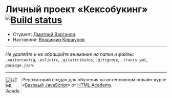 # Личный проект «Кексобукинг» [![Build status][travis-image]][travis-url]

* Студент: [Дмитрий Варганов](https://up.htmlacademy.ru/javascript/11/user/254319).
* Наставник: [Владимир Коршунов](https://htmlacademy.ru/profile/bekobou).

---

_Не удаляйте и не обращайте внимание на папки и файлы:_<br>
_`.editorconfig`, `.eslintrc`, `.gitattributes`, `.gitignore`, `.travis.yml`, `package.json`._

---

<a href="https://htmlacademy.ru/intensive/javascript"><img align="left" width="50" height="50" title="HTML Academy" src="https://up.htmlacademy.ru/static/img/intensive/javascript/logo-for-github.svg"></a>

Репозиторий создан для обучения на интенсивном онлайн‑курсе «[Базовый JavaScript](https://htmlacademy.ru/intensive/javascript)» от [HTML Academy](https://htmlacademy.ru).

[travis-image]: https://travis-ci.org/htmlacademy-javascript/254319-keksobooking.svg?branch=master
[travis-url]: https://travis-ci.org/htmlacademy-javascript/254319-keksobooking
